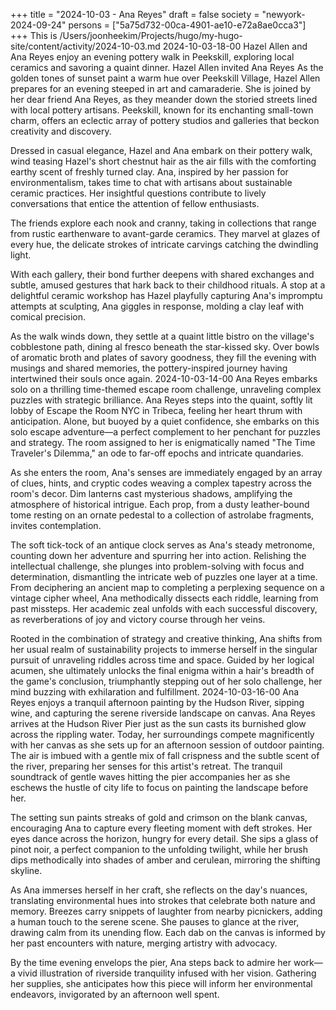 +++
title = "2024-10-03 - Ana Reyes"
draft = false
society = "newyork-2024-09-24"
persons = ["5a75d732-00ca-4901-ae10-e72a8ae0cca3"]
+++
This is /Users/joonheekim/Projects/hugo/my-hugo-site/content/activity/2024-10-03.md
2024-10-03-18-00
Hazel Allen and Ana Reyes enjoy an evening pottery walk in Peekskill, exploring local ceramics and savoring a quaint dinner.
Hazel Allen invited Ana Reyes
As the golden tones of sunset paint a warm hue over Peekskill Village, Hazel Allen prepares for an evening steeped in art and camaraderie. She is joined by her dear friend Ana Reyes, as they meander down the storied streets lined with local pottery artisans. Peekskill, known for its enchanting small-town charm, offers an eclectic array of pottery studios and galleries that beckon creativity and discovery.

Dressed in casual elegance, Hazel and Ana embark on their pottery walk, wind teasing Hazel's short chestnut hair as the air fills with the comforting earthy scent of freshly turned clay. Ana, inspired by her passion for environmentalism, takes time to chat with artisans about sustainable ceramic practices. Her insightful questions contribute to lively conversations that entice the attention of fellow enthusiasts.

The friends explore each nook and cranny, taking in collections that range from rustic earthenware to avant-garde ceramics. They marvel at glazes of every hue, the delicate strokes of intricate carvings catching the dwindling light.

With each gallery, their bond further deepens with shared exchanges and subtle, amused gestures that hark back to their childhood rituals. A stop at a delightful ceramic workshop has Hazel playfully capturing Ana's impromptu attempts at sculpting, Ana giggles in response, molding a clay leaf with comical precision.

As the walk winds down, they settle at a quaint little bistro on the village's cobblestone path, dining al fresco beneath the star-kissed sky. Over bowls of aromatic broth and plates of savory goodness, they fill the evening with musings and shared memories, the pottery-inspired journey having intertwined their souls once again.
2024-10-03-14-00
Ana Reyes embarks solo on a thrilling time-themed escape room challenge, unraveling complex puzzles with strategic brilliance.
Ana Reyes steps into the quaint, softly lit lobby of Escape the Room NYC in Tribeca, feeling her heart thrum with anticipation. Alone, but buoyed by a quiet confidence, she embarks on this solo escape adventure—a perfect complement to her penchant for puzzles and strategy. The room assigned to her is enigmatically named "The Time Traveler's Dilemma," an ode to far-off epochs and intricate quandaries. 

As she enters the room, Ana's senses are immediately engaged by an array of clues, hints, and cryptic codes weaving a complex tapestry across the room's decor. Dim lanterns cast mysterious shadows, amplifying the atmosphere of historical intrigue. Each prop, from a dusty leather-bound tome resting on an ornate pedestal to a collection of astrolabe fragments, invites contemplation. 

The soft tick-tock of an antique clock serves as Ana's steady metronome, counting down her adventure and spurring her into action. Relishing the intellectual challenge, she plunges into problem-solving with focus and determination, dismantling the intricate web of puzzles one layer at a time. From deciphering an ancient map to completing a perplexing sequence on a vintage cipher wheel, Ana methodically dissects each riddle, learning from past missteps. Her academic zeal unfolds with each successful discovery, as reverberations of joy and victory course through her veins. 

Rooted in the combination of strategy and creative thinking, Ana shifts from her usual realm of sustainability projects to immerse herself in the singular pursuit of unraveling riddles across time and space. Guided by her logical acumen, she ultimately unlocks the final enigma within a hair's breadth of the game's conclusion, triumphantly stepping out of her solo challenge, her mind buzzing with exhilaration and fulfillment.
2024-10-03-16-00
Ana Reyes enjoys a tranquil afternoon painting by the Hudson River, sipping wine, and capturing the serene riverside landscape on canvas.
Ana Reyes arrives at the Hudson River Pier just as the sun casts its burnished glow across the rippling water. Today, her surroundings compete magnificently with her canvas as she sets up for an afternoon session of outdoor painting. The air is imbued with a gentle mix of fall crispness and the subtle scent of the river, preparing her senses for this artist's retreat. The tranquil soundtrack of gentle waves hitting the pier accompanies her as she eschews the hustle of city life to focus on painting the landscape before her.

The setting sun paints streaks of gold and crimson on the blank canvas, encouraging Ana to capture every fleeting moment with deft strokes. Her eyes dance across the horizon, hungry for every detail. She sips a glass of pinot noir, a perfect companion to the unfolding twilight, while her brush dips methodically into shades of amber and cerulean, mirroring the shifting skyline.

As Ana immerses herself in her craft, she reflects on the day's nuances, translating environmental hues into strokes that celebrate both nature and memory. Breezes carry snippets of laughter from nearby picnickers, adding a human touch to the serene scene. She pauses to glance at the river, drawing calm from its unending flow. Each dab on the canvas is informed by her past encounters with nature, merging artistry with advocacy.

By the time evening envelops the pier, Ana steps back to admire her work—a vivid illustration of riverside tranquility infused with her vision. Gathering her supplies, she anticipates how this piece will inform her environmental endeavors, invigorated by an afternoon well spent.
